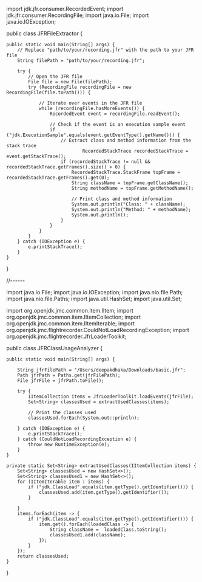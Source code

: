 import jdk.jfr.consumer.RecordedEvent;
import jdk.jfr.consumer.RecordingFile;
import java.io.File;
import java.io.IOException;

public class JFRFileExtractor {

    public static void main(String[] args) {
        // Replace "path/to/your/recording.jfr" with the path to your JFR file
        String filePath = "path/to/your/recording.jfr";

        try {
            // Open the JFR file
            File file = new File(filePath);
            try (RecordingFile recordingFile = new RecordingFile(file.toPath())) {

                // Iterate over events in the JFR file
                while (recordingFile.hasMoreEvents()) {
                    RecordedEvent event = recordingFile.readEvent();

                    // Check if the event is an execution sample event
                    if ("jdk.ExecutionSample".equals(event.getEventType().getName())) {
                        // Extract class and method information from the stack trace
                                RecordedStackTrace recordedStackTrace = event.getStackTrace();
                        if (recordedStackTrace != null && recordedStackTrace.getFrames().size() > 0) {
                            RecordedStackTrace.StackFrame topFrame = recordedStackTrace.getFrames().get(0);
                            String className = topFrame.getClassName();
                            String methodName = topFrame.getMethodName();

                            // Print class and method information
                            System.out.println("Class: " + className);
                            System.out.println("Method: " + methodName);
                            System.out.println();
                        }
                    }
                }
            }
        } catch (IOException e) {
            e.printStackTrace();
        }
    }
}




//------

import java.io.File;
import java.io.IOException;
import java.nio.file.Path;
import java.nio.file.Paths;
import java.util.HashSet;
import java.util.Set;

import org.openjdk.jmc.common.item.IItem;
import org.openjdk.jmc.common.item.IItemCollection;
import org.openjdk.jmc.common.item.IItemIterable;
import org.openjdk.jmc.flightrecorder.CouldNotLoadRecordingException;
import org.openjdk.jmc.flightrecorder.JfrLoaderToolkit;

public class JFRClassUsageAnalyzer {

    public static void main(String[] args) {

        String jfrFilePath = "/Users/deepakdhaka/Downloads/basic.jfr";
        Path jfrPath = Paths.get(jfrFilePath);
        File jfrFile = jfrPath.toFile();

        try {
            IItemCollection items = JfrLoaderToolkit.loadEvents(jfrFile);
            Set<String> classesUsed = extractUsedClasses(items);

            // Print the classes used
            classesUsed.forEach(System.out::println);

        } catch (IOException e) {
            e.printStackTrace();
        } catch (CouldNotLoadRecordingException e) {
            throw new RuntimeException(e);
        }
    }

    private static Set<String> extractUsedClasses(IItemCollection items) {
        Set<String> classesUsed = new HashSet<>();
        Set<String> classesUsed1 = new HashSet<>();
        for (IItemIterable item : items) {
            if ("jdk.ClassLoad".equals(item.getType().getIdentifier())) {
                classesUsed.add(item.getType().getIdentifier());
            }

        }
        items.forEach(item -> {
            if ("jdk.ClassLoad".equals(item.getType().getIdentifier())) {
                item.get().forEach(loadedClass -> {
                    String className =  loadedClass.toString();
                    classesUsed1.add(className);
                });
            }
        });
        return classesUsed;
    }
}

